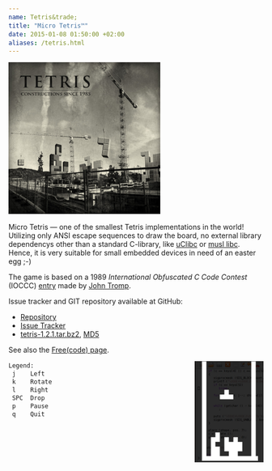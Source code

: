 ```yaml
---
name: Tetris&trade;
title: "Micro Tetris™"
date: 2015-01-08 01:50:00 +02:00
aliases: /tetris.html
---
```

[<img class="center" src="/images/TetrisConstruction.jpg" style="width: 300px;" />](http://erikjohanssonphoto.com/work/tetris/)

Micro Tetris &mdash; one of the smallest Tetris implementations in the
world!  Utilizing only ANSI escape sequences to draw the board, no
external library dependencys other than a standard C-library, like
[uClibc](http://www.uclibc.org/) or
[musl libc](http://www.musl-libc.org/).  Hence, it is very suitable
for small embedded devices in need of an easter egg ;-)

The game is based on a 1989 *International Obfuscated C Code Contest*
(IOCCC) [entry](http://www.ioccc.org/1989/tromp.hint) made by
[John Tromp](http://tromp.github.io/tetris.html).

Issue tracker and GIT repository available at GitHub:

   * [Repository](http://github.com/troglobit/tetris)
   * [Issue Tracker](http://github.com/troglobit/tetris/issues)
   * [tetris-1.2.1.tar.bz2](ftp://ftp.troglobit.com/tetris/tetris-1.2.1.tar.bz2),
     [MD5](ftp://ftp.troglobit.com/tetris/tetris-1.2.1.tar.bz2.md5)

See also the [Free(code) page](http://freecode.com/projects/micro-tetris).

<img style="float: right" src="/images/micro-tetris.png" />

```
Legend:
 j    Left
 k    Rotate
 l    Right
 SPC  Drop
 p    Pause
 q    Quit
```
